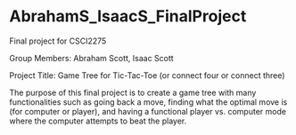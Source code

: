 # AbrahamS_IsaacS_FinalProject
Final project for CSCI2275

Group Members: Abraham Scott, Isaac Scott

Project Title: Game Tree for Tic-Tac-Toe (or connect four or connect three)

The purpose of this final project is to create a game tree with many functionalities such as going back a move, finding what the optimal move is (for computer or player), and having a functional player vs. computer mode where the computer attempts to beat the player.


